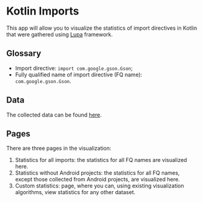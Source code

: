 # Kotlin Imports
This app will allow you to visualize the statistics of import directives in Kotlin that were gathered using [Lupa](https://github.com/nbirillo/Lupa) framework.

## Glossary
- Import directive: `import com.google.gson.Gson`;
- Fully qualified name of import directive (FQ name): `com.google.gson.Gson`.

## Data
The collected data can be found [here](https://github.com/GirZ0n/Lupa-Visualization/tree/main/resources/kotlin_imports/data).

## Pages
There are three pages in the visualization:

1. Statistics for all imports: the statistics for all FQ names are visualized here.
2. Statistics without Android projects: the statistics for all FQ names, except those collected from Android projects, are visualized here.
3. Custom statistics: page, where you can, using existing visualization algorithms, view statistics for any other dataset.
